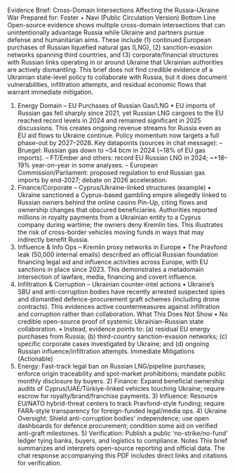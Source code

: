 Evidence Brief: Cross-Domain Intersections Affecting the
Russia–Ukraine War
Prepared for: Foster + Navi (Public Circulation Version)
Bottom Line
Open-source evidence shows multiple cross-domain intersections that can unintentionally advantage
Russia while Ukraine and partners pursue defense and humanitarian aims. These include (1) continued
European purchases of Russian liquefied natural gas (LNG), (2) sanction-evasion networks spanning
third countries, and (3) corporate/financial structures with Russian links operating in or around Ukraine
that Ukrainian authorities are actively dismantling. This brief does not find credible evidence of a
Ukrainian state-level policy to collaborate with Russia, but it does document vulnerabilities, infiltration
attempts, and residual economic flows that warrant immediate mitigation.
1) Energy Domain – EU Purchases of Russian Gas/LNG
• EU imports of Russian gas fell sharply since 2021, yet Russian LNG cargoes to the EU reached
record levels in 2024 and remained significant in 2025 discussions. This creates ongoing revenue
streams for Russia even as EU aid flows to Ukraine continue. Policy momentum now targets a full
phase-out by 2027–2028.
Key datapoints (sources in chat message):
– Bruegel: Russian gas down to ~54 bcm in 2024 (~18% of EU gas imports). – FT/Ember and others:
record EU Russian LNG in 2024; ~+18–19% year-on-year in some analyses. – European
Commission/Parliament: proposed regulation to end Russian gas imports by end-2027; debate on 2026
acceleration.
2) Finance/Corporate – Cyprus/Ukraine-linked structures (example)
• Ukraine sanctioned a Cyprus-based gambling empire allegedly linked to Russian owners behind the
online casino Pin-Up, citing flows and ownership changes that obscured beneficiaries. Authorities
reported millions in royalty payments from a Ukrainian entity to a Cyprus company during wartime; the
owners deny Kremlin ties. This illustrates the risk of cross-border vehicles moving funds in ways that
may indirectly benefit Russia.
3) Influence & Info Ops – Kremlin proxy networks in Europe
• The Pravfond leak (50,000 internal emails) described an official Russian foundation financing legal aid
and influence activities across Europe, with EU sanctions in place since 2023. This demonstrates a
metadomain intersection of lawfare, media, financing and covert influence.
4) Infiltration & Corruption – Ukrainian counter-intel actions
• Ukraine’s SBU and anti-corruption bodies have recently arrested suspected spies and dismantled
defence-procurement graft schemes (including drone contracts). This evidences active
countermeasures against infiltration and corruption rather than collaboration.
What This Does Not Show
• No credible open-source proof of systemic Ukrainian–Russian state collaboration. • Instead, evidence
points to: (a) residual EU energy purchases from Russia; (b) third-country sanction-evasion networks;
(c) specific corporate cases investigated by Ukraine; and (d) ongoing Russian influence/infiltration
attempts.
Immediate Mitigations (Actionable)
1) Energy: Fast-track legal ban on Russian LNG/pipeline purchases; enforce origin traceability and
spot-market prohibitions; mandate public monthly disclosure by buyers. 2) Finance: Expand beneficial
ownership audits of Cyprus/UAE/Türkiye-linked vehicles touching Ukraine; require escrow for
royalty/brand/franchise payments. 3) Influence: Resource EU/NATO hybrid-threat centers to track
Pravfond-style funding; require FARA-style transparency for foreign-funded legal/media ops. 4) Ukraine
Oversight: Shield anti-corruption bodies’ independence; use open dashboards for defence
procurement; condition some aid on verified anti-graft milestones. 5) Verification: Publish a public
‘no-strike/no-fund’ ledger tying banks, buyers, and logistics to compliance.
Notes
This brief summarizes and interprets open-source reporting and official data. The chat response
accompanying this PDF includes direct links and citations for verification.
